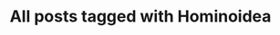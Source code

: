 ---
layout: tag
title: "All posts tagged with Hominoidea"
permalink: /weblog/tags/hominoidea/
taxonomy: Hominoidea
---